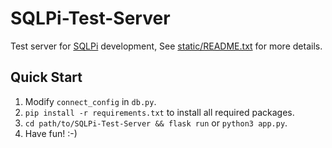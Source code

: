 # SQLPi-Test-Server

Test server for [SQLPi](https://github.com/Jiuh-star/SQLPi) development, See [static/README.txt](./static/README.txt)
for more details.

## Quick Start

1. Modify `connect_config` in `db.py`.
1. `pip install -r requirements.txt` to install all required packages.
1. `cd path/to/SQLPi-Test-Server && flask run` or `python3 app.py`.
1. Have fun! :-)
